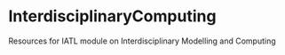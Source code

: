 # InterdisciplinaryComputing
Resources for IATL module on Interdisciplinary Modelling and Computing
